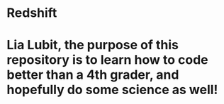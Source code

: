 # Redshift
# Lia Lubit, the purpose of this repository is to learn how to code better than a 4th grader, and hopefully do some science as well!
